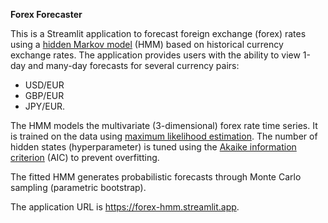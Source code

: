 **Forex Forecaster**

This is a Streamlit application to forecast foreign exchange (forex) rates using a [hidden Markov model](https://en.wikipedia.org/wiki/Hidden_Markov_model) (HMM) based on historical
currency exchange rates. The application provides users with the ability to view 1-day and many-day forecasts for several currency pairs:

- USD/EUR
- GBP/EUR
- JPY/EUR.

The HMM models the multivariate (3-dimensional) forex rate time series. It is trained on the data using [maximum likelihood estimation](https://en.wikipedia.org/wiki/Hidden_Markov_model#Learning).
The number of hidden states (hyperparameter) is tuned using the [Akaike information criterion](https://en.wikipedia.org/wiki/Akaike_information_criterion) (AIC) to prevent overfitting.

The fitted HMM generates probabilistic forecasts through Monte Carlo sampling (parametric bootstrap).

The application URL is https://forex-hmm.streamlit.app.
